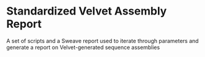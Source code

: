 # Standardized Velvet Assembly Report

A set of scripts and a Sweave report used to iterate through parameters and generate a report on Velvet-generated sequence assemblies
